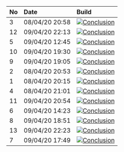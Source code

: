 | No | Date           | Build                                                                                                                                                                    |
| :- | :------------- | :----------------------------------------------------------------------------------------------------------------------------------------------------------------------- |
| 3  | 08/04/20 20:58 | [![Conclusion](https://img.shields.io/badge/build-pass-brightgreen)](https://github.com/e2e-boilerplate/wd-commonjs-webdriver-manager-jest-expect/actions/runs/74022006) |
| 12 | 09/04/20 22:13 | [![Conclusion](https://img.shields.io/badge/build-pass-brightgreen)](https://github.com/e2e-boilerplate/wd-commonjs-webdriver-manager-jest-expect/actions/runs/74916974) |
| 5  | 09/04/20 12:45 | [![Conclusion](https://img.shields.io/badge/build-pass-brightgreen)](https://github.com/e2e-boilerplate/wd-commonjs-webdriver-manager-jest-expect/actions/runs/74582093) |
| 10 | 09/04/20 19:30 | [![Conclusion](https://img.shields.io/badge/build-pass-brightgreen)](https://github.com/e2e-boilerplate/wd-commonjs-webdriver-manager-jest-expect/actions/runs/74830518) |
| 9  | 09/04/20 19:05 | [![Conclusion](https://img.shields.io/badge/build-fail-red)](https://github.com/e2e-boilerplate/wd-commonjs-webdriver-manager-jest-expect/actions/runs/74813817)         |
| 2  | 08/04/20 20:53 | [![Conclusion](https://img.shields.io/badge/build-pass-brightgreen)](https://github.com/e2e-boilerplate/wd-commonjs-webdriver-manager-jest-expect/actions/runs/74020859) |
| 1  | 08/04/20 20:15 | [![Conclusion](https://img.shields.io/badge/build-pass-brightgreen)](https://github.com/e2e-boilerplate/wd-commonjs-webdriver-manager-jest-expect/actions/runs/74008555) |
| 4  | 08/04/20 21:01 | [![Conclusion](https://img.shields.io/badge/build-pass-brightgreen)](https://github.com/e2e-boilerplate/wd-commonjs-webdriver-manager-jest-expect/actions/runs/74026762) |
| 11 | 09/04/20 20:54 | [![Conclusion](https://img.shields.io/badge/build-pass-brightgreen)](https://github.com/e2e-boilerplate/wd-commonjs-webdriver-manager-jest-expect/actions/runs/74871309) |
| 6  | 09/04/20 14:23 | [![Conclusion](https://img.shields.io/badge/build-pass-brightgreen)](https://github.com/e2e-boilerplate/wd-commonjs-webdriver-manager-jest-expect/actions/runs/74649013) |
| 8  | 09/04/20 18:51 | [![Conclusion](https://img.shields.io/badge/build-pass-brightgreen)](https://github.com/e2e-boilerplate/wd-commonjs-webdriver-manager-jest-expect/actions/runs/74808868) |
| 13 | 09/04/20 22:23 | [![Conclusion](https://img.shields.io/badge/build-pass-brightgreen)](https://github.com/e2e-boilerplate/wd-commonjs-webdriver-manager-jest-expect/actions/runs/74922213) |
| 7  | 09/04/20 17:49 | [![Conclusion](https://img.shields.io/badge/build-pass-brightgreen)](https://github.com/e2e-boilerplate/wd-commonjs-webdriver-manager-jest-expect/actions/runs/74775603) |